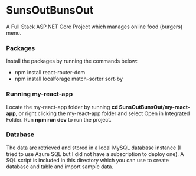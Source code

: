 # SunsOutBunsOut
A Full Stack ASP.NET Core Project which manages online food (burgers) menu.

### Packages
Install the packages by running the commands below:
- npm install react-router-dom
- npm install localforage match-sorter sort-by

### Running my-react-app
Locate the my-react-app folder by running **cd SunsOutBunsOut/my-react-app**, or right clicking the my-react-app folder and select Open in Integrated Folder. Run **npm run dev** to run the project.

### Database
The data are retrieved and stored in a local MySQL database instance (I tried to use Azure SQL but I did not have a subscription to deploy one). A SQL script is included in this directory which you can use to create database and table and import sample data.
